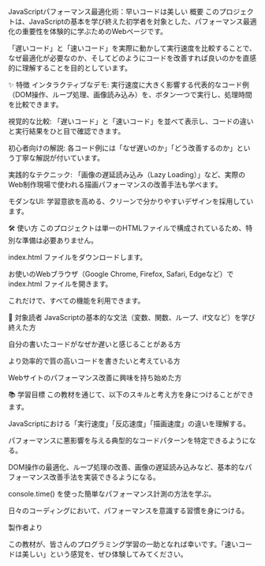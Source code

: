 JavaScriptパフォーマンス最適化術：早いコードは美しい
概要
このプロジェクトは、JavaScriptの基本を学び終えた初学者を対象とした、パフォーマンス最適化の重要性を体験的に学ぶためのWebページです。

「遅いコード」と「速いコード」を実際に動かして実行速度を比較することで、なぜ最適化が必要なのか、そしてどのようにコードを改善すれば良いのかを直感的に理解することを目的としています。

✨ 特徴
インタラクティブなデモ: 実行速度に大きく影響する代表的なコード例（DOM操作、ループ処理、画像読み込み）を、ボタン一つで実行し、処理時間を比較できます。

視覚的な比較: 「遅いコード」と「速いコード」を並べて表示し、コードの違いと実行結果をひと目で確認できます。

初心者向けの解説: 各コード例には「なぜ遅いのか」「どう改善するのか」という丁寧な解説が付いています。

実践的なテクニック: 「画像の遅延読み込み（Lazy Loading）」など、実際のWeb制作現場で使われる描画パフォーマンスの改善手法も学べます。

モダンなUI: 学習意欲を高める、クリーンで分かりやすいデザインを採用しています。

🛠️ 使い方
このプロジェクトは単一のHTMLファイルで構成されているため、特別な準備は必要ありません。

index.html ファイルをダウンロードします。

お使いのWebブラウザ（Google Chrome, Firefox, Safari, Edgeなど）で index.html ファイルを開きます。

これだけで、すべての機能を利用できます。

🎯 対象読者
JavaScriptの基本的な文法（変数、関数、ループ、if文など）を学び終えた方

自分の書いたコードがなぜか遅いと感じることがある方

より効率的で質の高いコードを書きたいと考えている方

Webサイトのパフォーマンス改善に興味を持ち始めた方

📚 学習目標
この教材を通じて、以下のスキルと考え方を身につけることができます。

JavaScriptにおける「実行速度」「反応速度」「描画速度」の違いを理解する。

パフォーマンスに悪影響を与える典型的なコードパターンを特定できるようになる。

DOM操作の最適化、ループ処理の改善、画像の遅延読み込みなど、基本的なパフォーマンス改善手法を実装できるようになる。

console.time() を使った簡単なパフォーマンス計測の方法を学ぶ。

日々のコーディングにおいて、パフォーマンスを意識する習慣を身につける。

製作者より

この教材が、皆さんのプログラミング学習の一助となれば幸いです。「速いコードは美しい」という感覚を、ぜひ体験してみてください。

